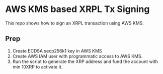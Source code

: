 # AWS KMS based XRPL Tx Signing
This repo shows how to sign an XRPL transaction using AWS KMS. 

## Prep
1. Create ECDSA secp256k1 key in AWS KMS
2. Create AWS IAM user with programmatic access to AWS KMS.
3. Run the script to generate the XRP address and fund the account with min 10XRP to activate it.
